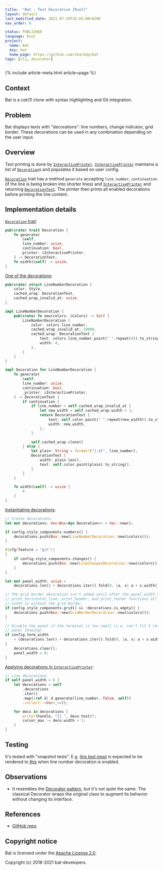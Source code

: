 ```yaml
---
title:  "Bat - Text Decoration [Rust]"
layout: default
last_modified_date: 2021-07-29T16:03:00+0300
nav_order: 8

status: PUBLISHED
language: Rust
project:
  name: Bat
  key: bat
  home-page: https://github.com/sharkdp/bat
tags: [cli, decorator]
---
```


{% include article-meta.html article=page %}

## Context

Bat is a *cat(1)* clone with syntax highlighting and Git integration.

## Problem

Bat displays texts with "decorations": line numbers, change indicator, grid border. These decorations can be used in any combination depending on the user input.

## Overview

Text printing is done by [`InteractivePrinter`](https://github.com/sharkdp/bat/blob/375d55aa5d7f3390e33febcc40a8d629b22926ae/src/printer.rs#L102-L114). [`InteractivePrinter`](https://github.com/sharkdp/bat/blob/375d55aa5d7f3390e33febcc40a8d629b22926ae/src/printer.rs#L102-L114) maintains a list of [`Decoration`](https://github.com/sharkdp/bat/blob/375d55aa5d7f3390e33febcc40a8d629b22926ae/src/decorations.rs#L12-L20)s and populates it based on user config.

[`Decoration`](https://github.com/sharkdp/bat/blob/375d55aa5d7f3390e33febcc40a8d629b22926ae/src/decorations.rs#L12-L20) trait has a method `generate` accepting `line_number`, `continuation` (if the line is being broken into shorter lines) and [`InteractivePrinter`](https://github.com/sharkdp/bat/blob/375d55aa5d7f3390e33febcc40a8d629b22926ae/src/printer.rs#L102-L114) and returning [`DecorationText`](https://github.com/sharkdp/bat/blob/375d55aa5d7f3390e33febcc40a8d629b22926ae/src/decorations.rs#L6-L10). The printer then prints all enabled decorations before printing the line content.

## Implementation details

[`Decoration` trait](https://github.com/sharkdp/bat/blob/375d55aa5d7f3390e33febcc40a8d629b22926ae/src/decorations.rs#L12-L20):
```rust
pub(crate) trait Decoration {
    fn generate(
        &self,
        line_number: usize,
        continuation: bool,
        printer: &InteractivePrinter,
    ) -> DecorationText;
    fn width(&self) -> usize;
}
```

[One of the decorations](https://github.com/sharkdp/bat/blob/375d55aa5d7f3390e33febcc40a8d629b22926ae/src/decorations.rs#L22-L70):
```rust
pub(crate) struct LineNumberDecoration {
    color: Style,
    cached_wrap: DecorationText,
    cached_wrap_invalid_at: usize,
}

impl LineNumberDecoration {
    pub(crate) fn new(colors: &Colors) -> Self {
        LineNumberDecoration {
            color: colors.line_number,
            cached_wrap_invalid_at: 10000,
            cached_wrap: DecorationText {
                text: colors.line_number.paint(" ".repeat(4)).to_string(),
                width: 4,
            },
        }
    }
}

impl Decoration for LineNumberDecoration {
    fn generate(
        &self,
        line_number: usize,
        continuation: bool,
        _printer: &InteractivePrinter,
    ) -> DecorationText {
        if continuation {
            if line_number > self.cached_wrap_invalid_at {
                let new_width = self.cached_wrap.width + 1;
                return DecorationText {
                    text: self.color.paint(" ".repeat(new_width)).to_string(),
                    width: new_width,
                };
            }

            self.cached_wrap.clone()
        } else {
            let plain: String = format!("{:4}", line_number);
            DecorationText {
                width: plain.len(),
                text: self.color.paint(plain).to_string(),
            }
        }
    }

    fn width(&self) -> usize {
        4
    }
}
```

[Instantiating decorations](https://github.com/sharkdp/bat/blob/375d55aa5d7f3390e33febcc40a8d629b22926ae/src/printer.rs#L133-L164):

```rust
// Create decorations.
let mut decorations: Vec<Box<dyn Decoration>> = Vec::new();

if config.style_components.numbers() {
    decorations.push(Box::new(LineNumberDecoration::new(&colors)));
}

#[cfg(feature = "git")]
{
    if config.style_components.changes() {
        decorations.push(Box::new(LineChangesDecoration::new(&colors)));
    }
}

let mut panel_width: usize =
    decorations.len() + decorations.iter().fold(0, |a, x| a + x.width());

// The grid border decoration isn't added until after the panel_width calculation, since the
// print_horizontal_line, print_header, and print_footer functions all assume the panel
// width is without the grid border.
if config.style_components.grid() && !decorations.is_empty() {
    decorations.push(Box::new(GridBorderDecoration::new(&colors)));
}

// Disable the panel if the terminal is too small (i.e. can't fit 5 characters with the
// panel showing).
if config.term_width
    < (decorations.len() + decorations.iter().fold(0, |a, x| a + x.width())) + 5
{
    decorations.clear();
    panel_width = 0;
}
```

[Applying decorations in `InteractivePrinter`](https://github.com/sharkdp/bat/blob/375d55aa5d7f3390e33febcc40a8d629b22926ae/src/printer.rs#L412-L424):
```rust
// Line decorations.
if self.panel_width > 0 {
    let decorations = self
        .decorations
        .iter()
        .map(|ref d| d.generate(line_number, false, self))
        .collect::<Vec<_>>();

    for deco in decorations {
        write!(handle, "{} ", deco.text)?;
        cursor_max -= deco.width + 1;
    }
}
```

## Testing

It's tested with "snapshot tests". E.g. [this test input](https://github.com/sharkdp/bat/blob/master/tests/snapshots/sample.rs) is expected to be rendered to [this](https://github.com/sharkdp/bat/blob/master/tests/snapshots/output/numbers.snapshot.txt) when line number decoration is enabled.

## Observations

* It resembles the [Decorator pattern](https://en.wikipedia.org/wiki/Decorator_pattern), but it's not quite the same. The classical Decorator wraps the original class to augment its behavior without changing its interface.

## References

* [GitHub repo](https://github.com/sharkdp/bat)

## Copyright notice

Bat is licensed under the [Apache License 2.0](https://github.com/sharkdp/bat/blob/master/LICENSE-APACHE).

Copyright (c) 2018-2021 bat-developers.
